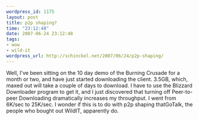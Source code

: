 ```yaml
--- 
wordpress_id: 1175
layout: post
title: p2p shaping?
time: "23:12:48"
date: 2007-06-24 23:12:48
tags: 
- wow
- wild-it
wordpress_url: http://schinckel.net/2007/06/24/p2p-shaping/
---
```

Well, I've been sitting on the 10 day demo of the Burning Crusade for a month or two, and have just started downloading the client. 3.5GB, which, maxed out will take a couple of days to download. I have to use the Blizzard Downloader program to get it, and I just discovered that turning off Peer-to-peer Downloading dramatically increases my throughput. I went from 6K/sec to 25K/sec. I wonder if this is to do with p2p shaping thatGoTalk, the people who bought out WildIT, apparently do. 

